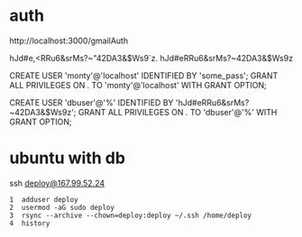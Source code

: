 

# auth
http://localhost:3000/gmailAuth 


hJd#e,<RRu6&srMs?~"42DA3&$Ws9`z.
hJd#eRRu6&srMs?~42DA3&$Ws9z


CREATE USER 'monty'@'localhost' IDENTIFIED BY 'some_pass';
GRANT ALL PRIVILEGES ON *.* TO 'monty'@'localhost' WITH GRANT OPTION;

CREATE USER 'dbuser'@'%' IDENTIFIED BY 'hJd#eRRu6&srMs?~42DA3&$Ws9z';
GRANT ALL PRIVILEGES ON *.* TO 'dbuser'@'%' WITH GRANT OPTION;


# ubuntu with db

ssh deploy@167.99.52.24

    1  adduser deploy
    2  usermod -aG sudo deploy
    3  rsync --archive --chown=deploy:deploy ~/.ssh /home/deploy
    4  history

